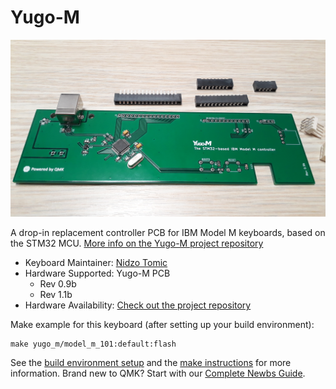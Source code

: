 # Yugo-M

![Yugo-M](https://raw.githubusercontent.com/tomic1785/Yugo-M-controller-project/master/Pictures/rev_09b.jpg)

A drop-in replacement controller PCB for IBM Model M keyboards, based on the STM32 MCU. [More info on the Yugo-M project repository](https://github.com/tomic1785/Yugo-M-controller-project)

* Keyboard Maintainer: [Nidzo Tomic](https://github.com/tomic1785)
* Hardware Supported: Yugo-M PCB
    * Rev 0.9b
    * Rev 1.1b
* Hardware Availability: [Check out the project repository](https://github.com/tomic1785/Yugo-M-controller-project)

Make example for this keyboard (after setting up your build environment):

    make yugo_m/model_m_101:default:flash

See the [build environment setup](https://docs.qmk.fm/#/getting_started_build_tools) and the [make instructions](https://docs.qmk.fm/#/getting_started_make_guide) for more information. Brand new to QMK? Start with our [Complete Newbs Guide](https://docs.qmk.fm/#/newbs).

